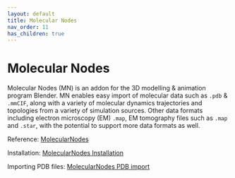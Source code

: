 ```yaml
---
layout: default
title: Molecular Nodes
nav_order: 11
has_children: true
---
```


# Molecular Nodes

Molecular Nodes (MN) is an addon for the 3D modelling & animation program Blender. MN enables easy import of molecular data such as `.pdb` & `.mmCIF`, along with a variety of molecular dynamics trajectories and topologies from a variety of simulation sources. Other data formats including electron microscopy (EM) `.map`, EM tomography files such as `.map` and `.star`, with the potential to support more data formats as well.

Reference: [MolecularNodes](https://bradyajohnston.github.io/MolecularNodes/)

Installation: [MolecularNodes Installation](https://bradyajohnston.github.io/MolecularNodes/installation.html)

Importing PDB files: [MolecularNodes PDB import](https://bradyajohnston.github.io/MolecularNodes/tutorials/01_importing.html)
